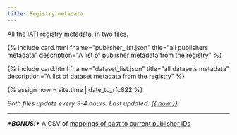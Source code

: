 ```yaml
---
title: Registry metadata
---
```

All the [IATI registry](https://iatiregistry.org) metadata, in two files.

<div class="row">
  {% include card.html fname="publisher_list.json" title="all publishers metadata" description="A list of publisher metadata from the registry" %}

  {% include card.html fname="dataset_list.json" title="all datasets metadata" description="A list of dataset metadata from the registry" %}
</div>

{% assign now = site.time | date_to_rfc822 %}

_Both files update every 3-4 hours. Last updated: <abbr title="{{ now }}" id="last-updated">{{ now }}</abbr>._

---

**_\*BONUS!\*_** A CSV of [mappings of past to current publisher IDs](registry_id_relationships.csv)
